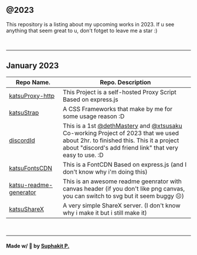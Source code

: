 ## @2023

This repository is a listing about my upcoming works in 2023. If u see anything that seem great to u, don't fotget to leave me a star :)

<br />
<hr />

## January 2023
|Repo Name.|Repo. Description|
|---------------|------------------------------|
|[katsuProxy-http](https://github.com/dethMastery/katsuProxy-http)|This Project is a self-hosted Proxy Script Based on express.js|
|[katsuStrap](https://dethmastery.github.io/katsuStrap/)|A CSS Frameworks that make by me for some usage reason :D|
|[discordId](https://did.000198.xyz/)|This is a 1st [@dethMastery](https://github.com/dethmastery) and [@xtsusaku](https://github.com/xtsusaku) Co-working Project of 2023 that we used about 2hr. to finished this. This it a project about "discord's add friend link" that very easy to use. :D|
|[katsuFontsCDN](https://cdn.katsuragi.cyou)|This is a FontCDN Based on express.js (and I don't know why i'm doing this)|
|[katsu-readme-generator](https://github.com/dethMastery/katsu-readme-gen/)|This is an awesome readme geenrator with canvas header (if you don't like png canvas, you can switch to svg but it seem buggy ☹️)|
|[katsuShareX](https://github.com/katsuShareX)|A very simple ShareX server. (I don't know why i make it but i still make it)|

<br />
<hr />

#### Made w/ 🤍 by [Suphakit P.](https://suphakit.net/)
